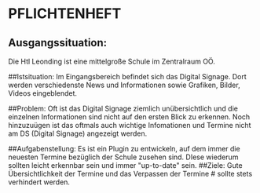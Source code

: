 # PFLICHTENHEFT

## Ausgangssituation: 
Die Htl Leonding ist eine mittelgroße Schule im Zentralraum OÖ.

##Istsituation:
Im Eingangsbereich befindet sich das Digital Signage. Dort werden 
verschiedenste News und Informationen sowie  Grafiken, Bilder, Videos 
eingeblendet.

##Problem: 
Oft ist das Digital Signage ziemlich unübersichtlich und die einzelnen 
Informationen sind nicht auf den ersten Blick zu erkennen. Noch 
hinzuzuügen ist das oftmals auch wichtige Infomationen und Termine 
nicht am DS (Digital Signage) angezeigt werden.

##Aufgabenstellung: 
Es ist ein Plugin zu entwickeln, auf dem immer die neuesten Termine 
bezüglich der Schule zusehen sind. DIese wiederum sollten leicht 
erkennbar sein und immer "up-to-date" sein.
##Ziele: 
Gute Übersichtlichkeit der Termine und das Verpassen der Termine #
sollte stets verhindert werden.


